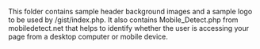 This folder contains sample header background images and a sample logo to be used by /gist/index.php. It also contains Mobile_Detect.php from mobiledetect.net that helps to identify whether the user is accessing your page from a desktop computer or mobile device.
